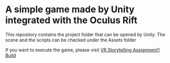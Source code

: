 # A simple game made by Unity integrated with the Oculus Rift

This repository contains the project folder that can be opened by Unity. 
The scene and the scripts can be checked under the Assets folder

If you want to execute the game, please visit [VR Storytelling Assignment1 Build](https://github.com/YooPaul/VRStorytellingAssignmentBuild)
